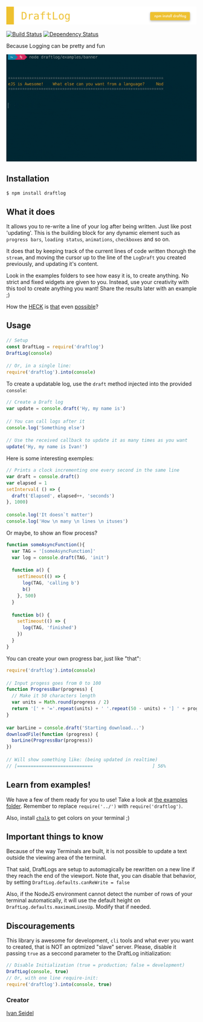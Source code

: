 ![DraftLog](midia/draftlog.png)
<!-- [![NPM][npm-image]][npm-url] -->

[![Build Status][build-status-image]][build-status-url] [![Dependency Status][dependencies-image]][dependencies-url]

Because Logging can be pretty and fun

![DraftLog GIF](midia/draftlog.gif)

[build-status-image]: https://img.shields.io/travis/ivanseidel/node-draftlog.svg
[build-status-url]: http://travis-ci.org/ivanseidel/node-draftlog
[dependencies-image]: https://gemnasium.com/badges/github.com/ivanseidel/node-draftlog.svg
[dependencies-url]: https://gemnasium.com/github.com/ivanseidel/node-draftlog
[npm-image]: https://nodei.co/npm/draftlog.png?downloads=true&stars=true
[npm-url]: https://nodei.co/npm/draftlog

## Installation

```
$ npm install draftlog
```

## What it does

It allows you to re-write a line of your log after being written. Just like post 'updating'. 
This is the building block for any dynamic element such as `progress bars`, `loading status`, 
`animations`, `checkboxes` and so on.

It does that by keeping track of the current lines of code written thorugh the `stream`, and
moving the cursor up to the line of the `LogDraft` you created previously, and updating it's content.

Look in the examples folders to see how easy it is, to create anything. No strict and fixed
widgets are given to you. Instead, use your creativity with this tool to create anything you
want! Share the results later with an example ;)

How the
[HECK](http://ascii-table.com/ansi-escape-sequences-vt-100.php) is 
[that](https://en.wikipedia.org/wiki/ANSI_escape_code) even
[possible](http://tldp.org/HOWTO/Bash-Prompt-HOWTO/x361.html)?

## Usage

```javascript
// Setup
const DraftLog = require('draftlog')
DraftLog(console)

// Or, in a single line:
require('draftlog').into(console)
```

To create a updatable log, use the `draft` method injected into the provided `console`:

```javascript
// Create a Draft log
var update = console.draft('Hy, my name is')

// You can call logs after it
console.log('Something else')

// Use the received callback to update it as many times as you want
update('Hy, my name is Ivan!')
```

Here is some interesting exemples:
```javascript
// Prints a clock incrementing one every second in the same line
var draft = console.draft()
var elapsed = 1
setInterval( () => {
  draft('Elapsed', elapsed++, 'seconds')
}, 1000)

console.log('It doesn`t matter')
console.log('How \n many \n lines \n ituses')
```

Or maybe, to show an flow process?
```javascript
function someAsyncFunction(){ 
  var TAG = '[someAsyncFunction]'
  var log = console.draft(TAG, 'init')

  function a() {
    setTimeout(() => {
      log(TAG, 'calling b')
      b()
    }, 500)
  }

  function b() {
    setTimeout(() => {
      log(TAG, 'finished')
    })
  }
}
```

You can create your own progress bar, just like "that":

```javascript
require('draftlog').into(console)

// Input progess goes from 0 to 100
function ProgressBar(progress) {
  // Make it 50 characters length
  var units = Math.round(progress / 2)
  return '[' + '='.repeat(units) + ' '.repeat(50 - units) + '] ' + progress + '%'
}

var barLine = console.draft('Starting download...')
downloadFile(function (progress) {
  barLine(ProgressBar(progress))
})

// Will show something like: (being updated in realtime)
// [============================                      ] 56%
```

## Learn from examples!

We have a few of them ready for you to use! Take a look at [the examples folder](examples/).
Remember to replace `require('../')` with `require('draftlog')`.

Also, install [`chalk`](https://github.com/chalk/chalk) to get colors on your terminal ;)

## Important things to know

Because of the way Terminals are built, it is not possible to update a text outside the viewing area of the terminal.

That said, DraftLogs are setup to automagically be rewritten on a new line if they reach the end of the viewport.
Note that, you can disable that behavior, by setting `DraftLog.defaults.canReWrite = false`

Also, if the NodeJS environment cannot detect the number of rows of your terminal automatically, it will use
the default height on `DraftLog.defaults.maximumLinesUp`. Modify that if needed.


## Discouragements

This library is awesome for development, `cli` tools and what ever you want to created, that is NOT an
optmized "slave" server. Please, disable it passing `true` as a seccond parameter to the DraftLog initialization:

```javascript
// Disable Initialization (true = production; false = development)
DraftLog(console, true)
// Or, with one line require-init:
require('draftlog').into(console, true)
```

### Creator
[Ivan Seidel](https://github.com/ivanseidel)